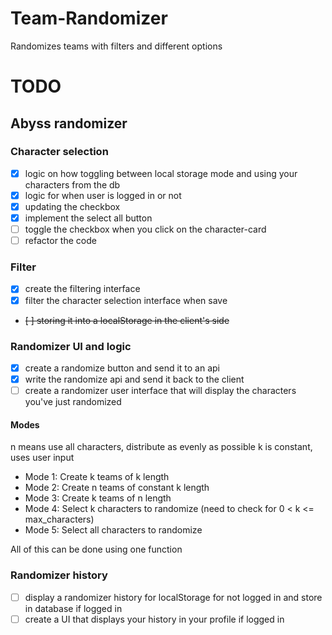# Team-Randomizer
Randomizes teams with filters and different options

# TODO
## Abyss randomizer
### Character selection
- [x] logic on how toggling between local storage mode and using your characters from the db
- [x] logic for when user is logged in or not
- [x] updating the checkbox
- [x] implement the select all button
- [ ] toggle the checkbox when you click on the character-card
- [ ] refactor the code
### Filter
- [x] create the filtering interface
- [x] filter the character selection interface when save
- ~~[ ] storing it into a localStorage in the client's side~~
### Randomizer UI and logic
- [x] create a randomize button and send it to an api
- [x] write the randomize api and send it back to the client
- [ ] create a randomizer user interface that will display the characters you've just randomized
#### Modes
n means use all characters, distribute as evenly as possible
k is constant, uses user input
- Mode 1: Create k teams of k length
- Mode 2: Create n teams of constant k length 
- Mode 3: Create k teams of n length
- Mode 4: Select k characters to randomize (need to check for 0 < k <= max_characters)
- Mode 5: Select all characters to randomize 

All of this can be done using one function
### Randomizer history
- [ ] display a randomizer history for localStorage for not logged in and store in database if logged in
- [ ] create a UI that displays your history in your profile if logged in
